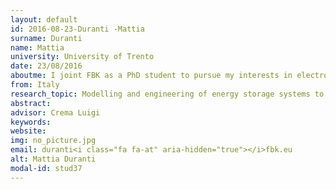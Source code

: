 ```yaml
---
layout: default 
id: 2016-08-23-Duranti -Mattia
surname: Duranti 
name: Mattia
university: University of Trento
date: 23/08/2016
aboutme: I joint FBK as a PhD student to pursue my interests in electrochemical energy conversion, solar fuel production and storage, and more generally exploitation of solar energy. My academic route maintains a strong link to the world of industry and engineering applications, with the aim of facilitating and encouraging the knowledge transfer between university and enterprises. In the ARES unit, I am currently working on the development of a Redox Flow Battery (RFB) based on the use of organic compounds.
from: Italy
research_topic: Modelling and engineering of energy storage systems to balance variable and intermittent energy sources
abstract: 
advisor: Crema Luigi
keywords: 
website: 
img: no_picture.jpg
email: duranti<i class="fa fa-at" aria-hidden="true"></i>fbk.eu
alt: Mattia Duranti 
modal-id: stud37
---
```

